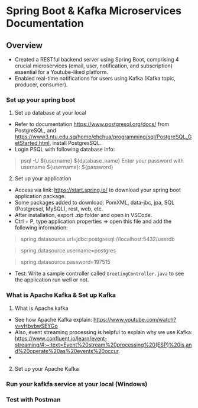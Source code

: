 # Spring Boot & Kafka Microservices Documentation

## Overview

- Created a RESTful backend server using Spring Boot, comprising 4 crucial microservices (email, user, notification,
and subscription) essential for a Youtube-liked platform.
- Enabled real-time notifications for users using Kafka (Kafka topic, producer, consumer).

### Set up your spring boot

1. Set up database at your local
- Refer to documentation https://www.postgresql.org/docs/ from PostgreSQL, and https://www3.ntu.edu.sg/home/ehchua/programming/sql/PostgreSQL_GetStarted.html, install PostgresSQL.
- Login PSQL with following database info:
> psql -U ${username} ${database_name}
> Enter your password with username ${username}: ${password}

2. Set up your application 
- Access via link: https://start.spring.io/ to download your spring boot application package.
- Some packages added to download: PomXML, data-jbc, jpa, SQL (Postgresql, MySQL), rest, web, etc.
- After installation, export .zip folder and open in VSCode.
- Ctrl + P, type application.properties => open this file and add the following information:
> spring.datasource.url=jdbc:postgresql://localhost:5432/userdb

> spring.datasource.username=postgres

> spring.datasource.password=197515
- Test: Write a sample controller called `GreetingController.java` to see the application run well or not.

### What is Apache Kafka & Set up Kafka
1. What is Apache kafka
- See how Apache Kafka explain: https://www.youtube.com/watch?v=vHbvbwSEYGo
- Also, event streaming processing is helpful to explain why we use Kafka: https://www.confluent.io/learn/event-streaming/#:~:text=Event%20stream%20processing%20(ESP)%20is,and%20operate%20as%20events%20occur.
- 
2. Set up your Apache Kafka
### Run your kafkfa service at your local (Windows)

### Test with Postman
